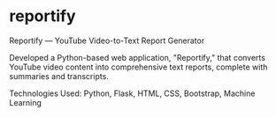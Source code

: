 # reportify

Reportify — YouTube Video-to-Text Report Generator

Developed a Python-based web application, "Reportify," that converts YouTube video content into comprehensive text reports, complete with summaries and transcripts.

Technologies Used: Python, Flask, HTML, CSS, Bootstrap, Machine Learning
